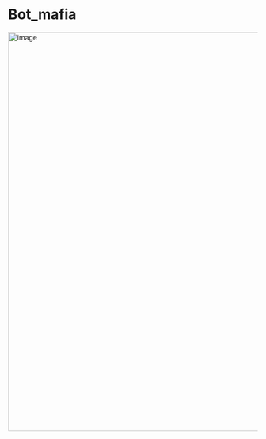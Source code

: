 # Bot_mafia

<img width="576" height="807" alt="image" src="https://github.com/user-attachments/assets/12dfa710-8946-4a99-a001-7f611610a5d0" />
